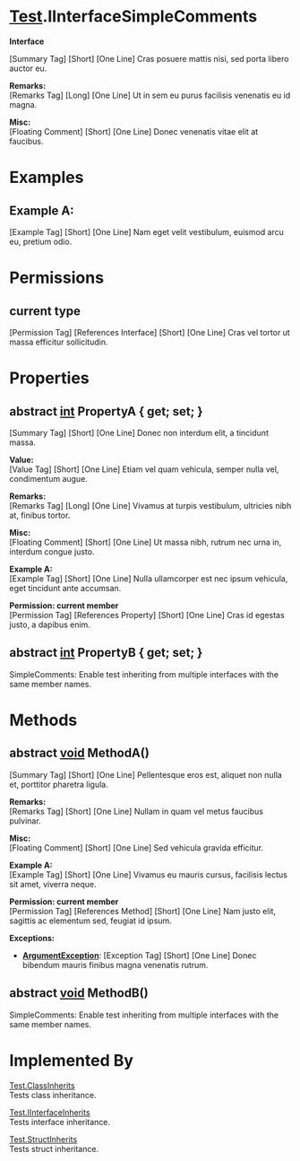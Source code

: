 # [Test](TableOfContents.Test.md).IInterfaceSimpleComments

**Interface**  

[Summary Tag] [Short] [One Line] Cras posuere mattis nisi, sed porta libero auctor eu.  

**Remarks:**  
[Remarks Tag] [Long] [One Line] Ut in sem eu purus facilisis venenatis eu id magna.  

**Misc:**  
[Floating Comment] [Short] [One Line] Donec venenatis vitae elit at faucibus.  

# Examples

## Example A:

[Example Tag] [Short] [One Line] Nam eget velit vestibulum, euismod arcu eu, pretium odio.  

# Permissions

## current type

[Permission Tag] [References Interface] [Short] [One Line] Cras vel tortor ut massa efficitur sollicitudin.  

# Properties

## abstract [int](https://docs.microsoft.com/en-us/dotnet/api/system.int32) PropertyA { get; set; }

[Summary Tag] [Short] [One Line] Donec non interdum elit, a tincidunt massa.  

**Value:**  
[Value Tag] [Short] [One Line] Etiam vel quam vehicula, semper nulla vel, condimentum augue.  

**Remarks:**  
[Remarks Tag] [Long] [One Line] Vivamus at turpis vestibulum, ultricies nibh at, finibus tortor.  

**Misc:**  
[Floating Comment] [Short] [One Line] Ut massa nibh, rutrum nec urna in, interdum congue justo.  

**Example A:**  
[Example Tag] [Short] [One Line] Nulla ullamcorper est nec ipsum vehicula, eget tincidunt ante accumsan.  

**Permission: current member**  
[Permission Tag] [References Property] [Short] [One Line] Cras id egestas justo, a dapibus enim.  

## abstract [int](https://docs.microsoft.com/en-us/dotnet/api/system.int32) PropertyB { get; set; }

SimpleComments: Enable test inheriting from multiple interfaces with the same member names.  

# Methods

## abstract [void](https://docs.microsoft.com/en-us/dotnet/api/system.void) MethodA()

[Summary Tag] [Short] [One Line] Pellentesque eros est, aliquet non nulla et, porttitor pharetra ligula.  

**Remarks:**  
[Remarks Tag] [Short] [One Line] Nullam in quam vel metus faucibus pulvinar.  

**Misc:**  
[Floating Comment] [Short] [One Line] Sed vehicula gravida efficitur.  

**Example A:**  
[Example Tag] [Short] [One Line] Vivamus eu mauris cursus, facilisis lectus sit amet, viverra neque.  

**Permission: current member**  
[Permission Tag] [References Method] [Short] [One Line] Nam justo elit, sagittis ac elementum sed, feugiat id ipsum.  

**Exceptions:**  
* **[ArgumentException](https://docs.microsoft.com/en-us/dotnet/api/system.argumentexception)**: [Exception Tag] [Short] [One Line] Donec bibendum mauris finibus magna venenatis rutrum.  

## abstract [void](https://docs.microsoft.com/en-us/dotnet/api/system.void) MethodB()

SimpleComments: Enable test inheriting from multiple interfaces with the same member names.  

# Implemented By

[Test.ClassInherits](Test.ClassInherits.md)  
Tests class inheritance.  

[Test.IInterfaceInherits](Test.IInterfaceInherits.md)  
Tests interface inheritance.  

[Test.StructInherits](Test.StructInherits.md)  
Tests struct inheritance.  

